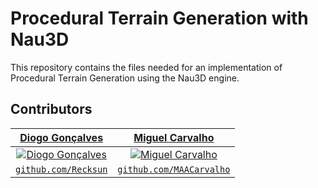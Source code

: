 # Procedural Terrain Generation with Nau3D

This repository contains the files needed for an implementation of Procedural Terrain Generation using the Nau3D engine.

## Contributors
| <a href="https://github.com/Recksun" target="_blank">**Diogo Gonçalves**</a> | <a href="https://github.com/MAACarvalho" target="_blank">**Miguel Carvalho**</a> |
| :---: |:---:|
| [![Diogo Gonçalves](https://avatars2.githubusercontent.com/u/33640150?s=400&v=4&s=200)](https://github.com/Recksun)    | [![Miguel Carvalho](https://avatars0.githubusercontent.com/u/25797331?s=400&v=4&s=200)](https://github.com/MAACarvalho) |
| <a href="https://github.com/Recksun" target="_blank">`github.com/Recksun`</a> | <a href="https://github.com/MAACarvalho" target="_blank">`github.com/MAACarvalho`</a> |


